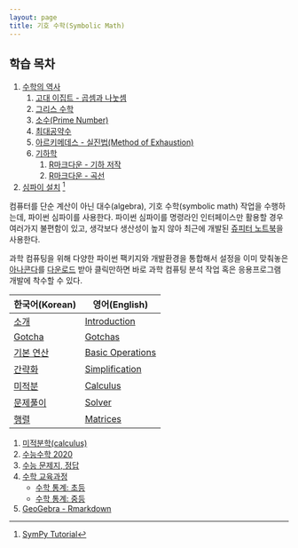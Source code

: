```yaml
---
layout: page
title: 기호 수학(Symbolic Math) 
---
```



## 학습 목차

1. [수학의 역사](01-math-history.html)
    1. [고대 이집트 - 곱셈과 나눗셈](math-history-egyptian.html)
    1. [그리스 수학](math-history-greece.html)
    1. [소수(Prime Number)](math-history-prime.html)
    1. [최대공약수](math-history-gcd.html)
    1. [아르키메데스 - 실진법(Method of Exhaustion)](math-history-exhaustion.html)
    1. [기하학](math-history-geometry.html)
        1. [R마크다운 - 기하 저작](math-history-geometry-md.html)
        1. [R마크다운 - 곡선](math-history-geometry-curve.html)
1. [심파이 설치](02-sympy-install.html) [^sympy-tutorial]

[^sympy-tutorial]: [SymPy Tutorial](http://docs.sympy.org/latest/tutorial/)    

컴퓨터를 단순 계산이 아닌 대수(algebra), 기호 수학(symbolic math) 작업을 수행하는데,
파이썬 심파이를 사용한다. 파이썬 심파이를 명령라인 인터페이스만 활용할 경우 여러가지 불편함이 있고,
생각보다 생산성이 높지 않아 최근에 개발된 [쥬피터 노트북](http://jupyter.org/)을 사용한다.

과학 컴퓨팅을 위해 다양한 파이썬 팩키지와 개발환경을 통합해서 설정을 이미 맞춰놓은 
[아나콘다](https://www.continuum.io/)를 [다운로드](https://www.continuum.io/downloads) 받아 
클릭만하면 바로 과학 컴퓨팅 분석 작업 혹은 응용프로그램 개발에 착수할 수 있다.

|   한국어(Korean)      |    영어(English)            |
|-----------------------|---------------------------|
| [소개](11-intro.html) |[Introduction](http://docs.sympy.org/latest/tutorial/intro.html)|
| [Gotcha](12-gotcha.html) |[Gotchas](http://docs.sympy.org/latest/tutorial/gotchas.html)|
| [기본 연산](13-operations.html) |[Basic Operations](http://docs.sympy.org/latest/tutorial/basic_operations.html)|
| [간략화](14-simplification.html) |[Simplification](http://docs.sympy.org/latest/tutorial/simplification.html)|
| [미적분](15-calculus.html) |[Calculus](http://docs.sympy.org/latest/tutorial/calculus.html)|
| [문제풀이](16-solver.html) |[Solver](http://docs.sympy.org/latest/tutorial/solvers.html)|
| [행렬](17-matrix.html) |[Matrices](http://docs.sympy.org/latest/tutorial/matrices.html)|

1. [미적분학(calculus)](calculus.html)
1. [수능수학 2020](korean-gre.html)
1. [수능 문제지, 정답](korean-gre-exam.html)
1. [수학 교육과정](korean-math-curriculum.html)
    - [수학 통계: 초등](korean-math-stat.html)
    - [수학 통계: 중등](korean-math-stat-middle.html)
1. [GeoGebra - Rmarkdown](korean-geogebra.html)



